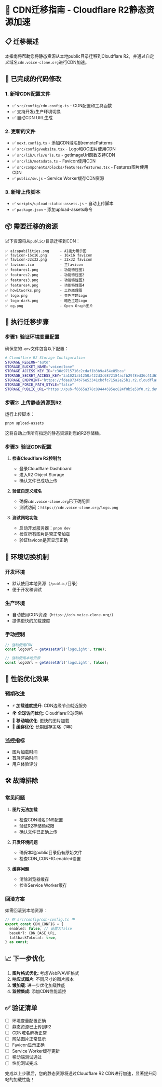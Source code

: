 # 🚀 CDN迁移指南 - Cloudflare R2静态资源加速

## 📋 迁移概述

本指南将帮助您将静态资源从本地public目录迁移到Cloudflare R2，并通过自定义域名`cdn.voice-clone.org`进行CDN加速。

## 🔧 已完成的代码修改

### 1. 新增CDN配置文件
- ✅ `src/config/cdn-config.ts` - CDN配置和工具函数
- ✅ 支持开发/生产环境切换
- ✅ 自动CDN URL生成

### 2. 更新的文件
- ✅ `next.config.ts` - 添加CDN域名到remotePatterns
- ✅ `src/config/website.tsx` - Logo和OG图片使用CDN
- ✅ `src/lib/urls/urls.ts` - getImageUrl函数支持CDN
- ✅ `src/lib/metadata.ts` - Favicon使用CDN
- ✅ `src/components/blocks/features/features.tsx` - Features图片使用CDN
- ✅ `public/sw.js` - Service Worker缓存CDN资源

### 3. 新增上传脚本
- ✅ `scripts/upload-static-assets.js` - 自动上传脚本
- ✅ `package.json` - 添加upload-assets命令

## 📦 需要迁移的资源

以下资源将从`public/`目录迁移到CDN：

```
✅ aicapabilities.png     - AI能力展示图
✅ favicon-16x16.png      - 16x16 favicon
✅ favicon-32x32.png      - 32x32 favicon  
✅ favicon.ico            - 主favicon
✅ features1.png          - 功能特性图1
✅ features2.png          - 功能特性图2
✅ features3.png          - 功能特性图3
✅ features4.png          - 功能特性图4
✅ howitworks.png         - 工作原理图
✅ logo.png               - 亮色主题Logo
✅ logo-dark.png          - 暗色主题Logo
✅ og.png                 - Open Graph图片
```

## 🚀 执行迁移步骤

### 步骤1: 验证环境变量配置

确保您的`.env`文件包含以下配置：

```bash
# Cloudflare R2 Storage Configuration
STORAGE_REGION="auto"
STORAGE_BUCKET_NAME="voiceclone"
STORAGE_ACCESS_KEY_ID="c30d9715716c2cdaf1b3b9a454e85bca"
STORAGE_SECRET_ACCESS_KEY="3a1021a51250a422d3c6872184acfb29f8ed36c41d6179ea72c1a8f88d854a60"
STORAGE_ENDPOINT="https://fdee8734b76e53341cbdfc715a2e25b1.r2.cloudflarestorage.com"
STORAGE_FORCE_PATH_STYLE="false"
STORAGE_PUBLIC_URL="https://pub-f6665a378c09444695ec824f0b5e58f0.r2.dev"
```

### 步骤2: 上传静态资源到R2

运行上传脚本：

```bash
pnpm upload-assets
```

这将自动上传所有指定的静态资源到您的R2存储桶。

### 步骤3: 验证CDN配置

1. **检查Cloudflare R2控制台**
   - 登录Cloudflare Dashboard
   - 进入R2 Object Storage
   - 确认文件已成功上传

2. **验证自定义域名**
   - 确保`cdn.voice-clone.org`已正确配置
   - 测试访问：`https://cdn.voice-clone.org/logo.png`

3. **测试网站功能**
   - 启动开发服务器：`pnpm dev`
   - 检查所有图片是否正常加载
   - 验证favicon是否显示正确

## 🔄 环境切换机制

### 开发环境
- 默认使用本地资源（`/public/`目录）
- 便于开发和调试

### 生产环境  
- 自动使用CDN资源（`https://cdn.voice-clone.org/`）
- 提供更快的加载速度

### 手动控制
```typescript
// 强制使用CDN
const logoUrl = getAssetUrl('logoLight', true);

// 强制使用本地资源
const logoUrl = getAssetUrl('logoLight', false);
```

## 🎯 性能优化效果

### 预期改进
- ⚡ **加载速度提升**: CDN边缘节点就近服务
- 🌍 **全球访问优化**: Cloudflare全球网络
- 📱 **移动端优化**: 更快的图片加载
- 🔄 **缓存优化**: 长期缓存策略（1年）

### 监控指标
- 图片加载时间
- 首屏渲染时间
- 用户体验评分

## 🛠️ 故障排除

### 常见问题

1. **图片无法加载**
   - 检查CDN域名DNS配置
   - 验证R2存储桶权限
   - 确认文件已正确上传

2. **开发环境问题**
   - 确保本地public目录仍有原始文件
   - 检查CDN_CONFIG.enabled设置

3. **缓存问题**
   - 清除浏览器缓存
   - 检查Service Worker缓存

### 回滚方案

如需回滚到本地资源：

```typescript
// 在 src/config/cdn-config.ts 中
export const CDN_CONFIG = {
  enabled: false, // 设置为false
  baseUrl: CDN_BASE_URL,
  fallbackToLocal: true,
} as const;
```

## 📈 下一步优化

1. **图片格式优化**: 考虑WebP/AVIF格式
2. **响应式图片**: 不同尺寸的图片版本
3. **懒加载**: 进一步优化加载性能
4. **监控集成**: 添加CDN性能监控

## ✅ 验证清单

- [ ] 环境变量配置正确
- [ ] 静态资源已上传到R2
- [ ] CDN域名解析正常
- [ ] 网站图片正常显示
- [ ] Favicon显示正确
- [ ] Service Worker缓存更新
- [ ] 移动端测试通过
- [ ] 性能测试完成

完成以上步骤后，您的静态资源将通过Cloudflare R2 CDN进行加速，显著提升网站的加载性能！
